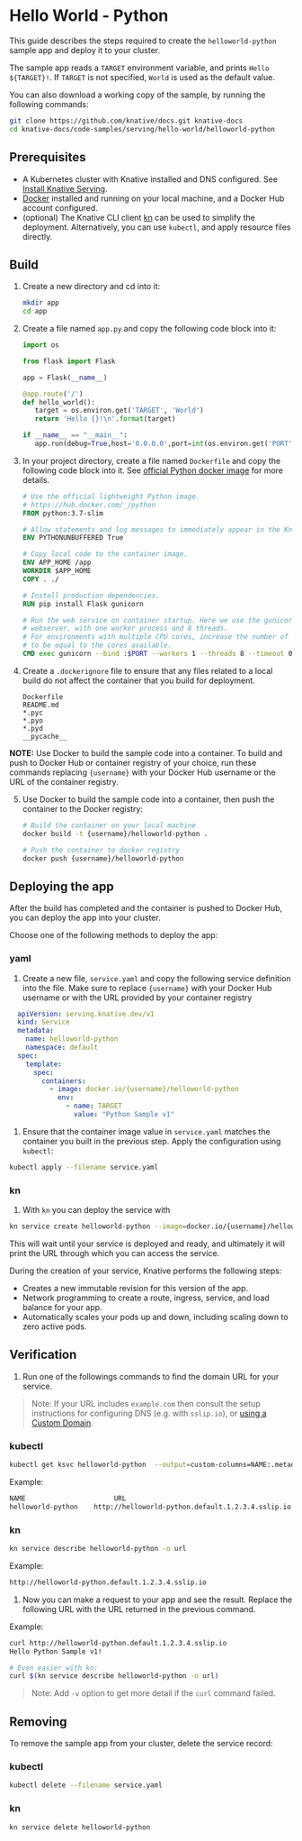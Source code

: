 # Hello World - Python

This guide describes the steps required to create the `helloworld-python` sample
app and deploy it to your cluster.

The sample app reads a `TARGET` environment variable, and prints
`Hello ${TARGET}!`. If `TARGET` is not specified, `World` is used as the default
value.

You can also download a working copy of the sample, by running the following
commands:

```bash
git clone https://github.com/knative/docs.git knative-docs
cd knative-docs/code-samples/serving/hello-world/helloworld-python
```

## Prerequisites

- A Kubernetes cluster with Knative installed and DNS configured. See
  [Install Knative Serving](https://knative.dev/docs/install/serving/install-serving-with-yaml).
- [Docker](https://www.docker.com) installed and running on your local machine,
  and a Docker Hub account configured.
- (optional) The Knative CLI client
  [kn](https://github.com/knative/client/releases) can be used to simplify the
  deployment. Alternatively, you can use `kubectl`, and apply resource files
  directly.

## Build

1. Create a new directory and cd into it:

   ```bash
   mkdir app
   cd app
   ```

2. Create a file named `app.py` and copy the following code block into it:

   ```python
   import os

   from flask import Flask

   app = Flask(__name__)

   @app.route('/')
   def hello_world():
      target = os.environ.get('TARGET', 'World')
      return 'Hello {}!\n'.format(target)

   if __name__ == "__main__":
      app.run(debug=True,host='0.0.0.0',port=int(os.environ.get('PORT', 8080)))

   ```

3. In your project directory, create a file named `Dockerfile` and copy the following code
   block into it. See
   [official Python docker image](https://hub.docker.com/_/python/) for more
   details.

    ```dockerfile
    # Use the official lightweight Python image.
    # https://hub.docker.com/_/python
    FROM python:3.7-slim

    # Allow statements and log messages to immediately appear in the Knative logs
    ENV PYTHONUNBUFFERED True

    # Copy local code to the container image.
    ENV APP_HOME /app
    WORKDIR $APP_HOME
    COPY . ./

    # Install production dependencies.
    RUN pip install Flask gunicorn

    # Run the web service on container startup. Here we use the gunicorn
    # webserver, with one worker process and 8 threads.
    # For environments with multiple CPU cores, increase the number of workers
    # to be equal to the cores available.
    CMD exec gunicorn --bind :$PORT --workers 1 --threads 8 --timeout 0 app:app
    ```

4. Create a `.dockerignore` file to ensure that any files related to a local
   build do not affect the container that you build for deployment.

   ```ignore
   Dockerfile
   README.md
   *.pyc
   *.pyo
   *.pyd
   __pycache__
   ```

  **NOTE:** Use Docker to build the sample code into a container. To build and
  push to Docker Hub or container registry of your choice, run these commands replacing `{username}` with your Docker Hub username or the URL of the container registry.

5. Use Docker to build the sample code into a container, then push the container
   to the Docker registry:

   ```bash
   # Build the container on your local machine
   docker build -t {username}/helloworld-python .

   # Push the container to docker registry
   docker push {username}/helloworld-python
   ```

## Deploying the app

  After the build has completed and the container is pushed to Docker Hub, you can deploy the app into your cluster.

  Choose one of the following methods to deploy the app:

### yaml

 1. Create a new file, `service.yaml` and copy the following service
    definition into the file. Make sure to replace `{username}` with your
    Docker Hub username or with the URL provided by your container registry

  ```yaml
    apiVersion: serving.knative.dev/v1
    kind: Service
    metadata:
      name: helloworld-python
      namespace: default
    spec:
      template:
        spec:
          containers:
            - image: docker.io/{username}/helloworld-python
              env:
                - name: TARGET
                  value: "Python Sample v1"
  ```

 1. Ensure that the container image value in `service.yaml` matches the container
 you built in the previous step. Apply the configuration using `kubectl`:

 ```bash
 kubectl apply --filename service.yaml
 ```

### kn

1. With `kn` you can deploy the service with

 ```bash
 kn service create helloworld-python --image=docker.io/{username}/helloworld-python --env TARGET="Python Sample v1"
 ```

 This will wait until your service is deployed and ready, and ultimately it
 will print the URL through which you can access the service.




   During the creation of your service, Knative performs the following steps:

   - Creates a new immutable revision for this version of the app.
   - Network programming to create a route, ingress, service, and load balance
     for your app.
   - Automatically scales your pods up and down, including scaling down to zero
     active pods.

## Verification

 1. Run one of the followings commands to find the domain URL for your service.
   > Note: If your URL includes `example.com` then consult the setup instructions for
   > configuring DNS (e.g. with `sslip.io`), or [using a Custom Domain](https://knative.dev/docs/serving/using-a-custom-domain).

 ### kubectl

 ```bash
 kubectl get ksvc helloworld-python  --output=custom-columns=NAME:.metadata.name,URL:.status.url
 ```

   Example:
 ```bash
 NAME                      URL
 helloworld-python    http://helloworld-python.default.1.2.3.4.sslip.io
 ```

 ### kn

 ```bash
 kn service describe helloworld-python -o url
 ```

   Example:
 ```bash
 http://helloworld-python.default.1.2.3.4.sslip.io
 ```

 1. Now you can make a request to your app and see the result. Replace the following URL
   with the URL returned in the previous command.

   Example:

 ```bash
 curl http://helloworld-python.default.1.2.3.4.sslip.io
 Hello Python Sample v1!

 # Even easier with kn:
 curl $(kn service describe helloworld-python -o url)
 ```

   > Note: Add `-v` option to get more detail if the `curl` command failed.

## Removing

To remove the sample app from your cluster, delete the service record:

### kubectl

```bash
kubectl delete --filename service.yaml
```

### kn

```bash
kn service delete helloworld-python
```
